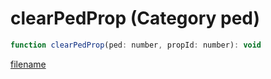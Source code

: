 # clearPedProp (Category ped)

```js
function clearPedProp(ped: number, propId: number): void
```

[filename](clearPedProp_m.md ':include')